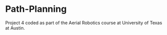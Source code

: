 # Path-Planning
Project 4 coded as part of the Aerial Robotics course at University of Texas at Austin.
